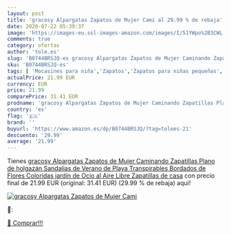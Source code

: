 ```yaml
---
layout: post
title: 'gracosy Alpargatas Zapatos de Mujer Cami al 29.99 % de rebaja'
date: 2020-07-22 05:39:37
image: 'https://images-eu.ssl-images-amazon.com/images/I/51YWpo%2B3CWL._SL400_.jpg'
comments: true
category: ofertas
author: 'tole.es'
slug: 'B0744BRSJQ-es gracosy Alpargatas Zapatos de Mujer Caminando Zapatillas...'
sku: 'B0744BRSJQ-es'
tags: [ 'Mocasines para niña','Zapatos','Zapatos para niñas pequeñas','Zapatos y complementos','zapatos', ]
actualPrice: 21.99 EUR
currency: EUR
price: 21.99
comparePrice: 31.41 EUR
prodname: 'gracosy Alpargatas Zapatos de Mujer Caminando Zapatillas Plano de holgazán Sandalias de Verano de Playa Transpirables Bordados de Flores Coloridas jardín de Ocio al Aire Libre Zapatillas de casa'
country: 'es'
flag: '🇪🇸'
brand: ''
buyurl: 'https://www.amazon.es/dp/B0744BRSJQ/?tag=tolees-21'
descuento: '29.99'
average: '21.99'
---
```


Tienes [gracosy Alpargatas Zapatos de Mujer Caminando Zapatillas Plano de holgazán Sandalias de Verano de Playa Transpirables Bordados de Flores Coloridas jardín de Ocio al Aire Libre Zapatillas de casa](https://www.amazon.es/dp/B0744BRSJQ/?tag=tolees-21) con precio final de  21.99 EUR (original: 31.41 EUR) (29.99 %  de rebaja) aqui!

[![gracosy Alpargatas Zapatos de Mujer Cami](https://images-eu.ssl-images-amazon.com/images/I/51YWpo%2B3CWL._SL400_.jpg)](https://www.amazon.es/dp/B0744BRSJQ/?tag=tolees-21)

🔎:


[🛒 Comprar!!!](https://www.amazon.es/dp/B0744BRSJQ/?tag=tolees-21)
